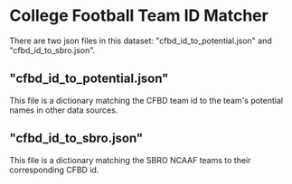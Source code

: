 # College Football Team ID Matcher

There are two json files in this dataset: "cfbd_id_to_potential.json" and "cfbd_id_to_sbro.json".

## "cfbd_id_to_potential.json"

This file is a dictionary matching the CFBD team id to the team's potential names in other data sources.

## "cfbd_id_to_sbro.json"

This file is a dictionary matching the SBRO NCAAF teams to their corresponding CFBD id. 
